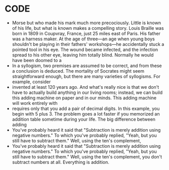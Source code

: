 # CODE
- Morse but who made his mark much more precociously. Little is known of his life, but what is known makes a compelling story. Louis Braille was born in 1809 in Coupvray, France, just 25 miles east of Paris. His father was a harness maker. At the age of three—an age when young boys shouldn't be playing in their fathers' workshops—he accidentally stuck a pointed tool in his eye. The wound became infected, and the infection spread to his other eye, leaving him totally blind. Normally he would have been doomed to a
- In a syllogism, two premises are assumed to be correct, and from these a conclusion is deduced. The mortality of Socrates might seem straightforward enough, but there are many varieties of syllogisms. For example, consider
- invented at least 120 years ago. And what's really nice is that we don't have to actually build anything in our living rooms; instead, we can build this adding machine on paper and in our minds. This adding machine will work entirely with
- requires only that you add a pair of decimal digits. In this example, you begin with 5 plus 3. The problem goes a lot faster if you memorized an addition table sometime during your life. The big difference between adding
- You've probably heard it said that "Subtraction is merely addition using negative numbers." To which you've probably replied, "Yeah, but you still have to subtract them." Well, using the ten's complement,
- You've probably heard it said that "Subtraction is merely addition using negative numbers." To which you've probably replied, "Yeah, but you still have to subtract them." Well, using the ten's complement, you don't subtract numbers at all. Everything is addition.
